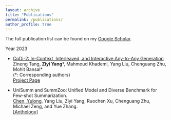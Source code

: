 ```yaml
---
layout: archive
title: "Publications"
permalink: /publications/
author_profile: true
---
```


The full publication list can be found on my [Google Scholar](https://scholar.google.co.uk/citations?user=8P23zSkAAAAJ).

Year 2023
* [CoDi-2: In-Context, Interleaved, and Interactive
Any-to-Any Generation](https://arxiv.org/abs/2311.18775) <br />
Zineng Tang, **Ziyi Yang**\*, Mahmoud Khademi, Yang Liu, Chenguang Zhu, Mohit Bansal\* <br />
(\*: Corresponding authors)<br />
[Project Page](https://codi-2.github.io/)

* UniSumm and SummZoo: Unified Model and Diverse Benchmark for Few-shot Summarization.</a> 
<br><u>Chen, Yulong</u>, Yang Liu, Ziyi Yang, Ruochen Xu, Chenguang Zhu, Michael Zeng, and Yue Zhang.
<br><a title="arxiv" href="https://aclanthology.org/2023.acl-long.718/">[Anthology]</a>